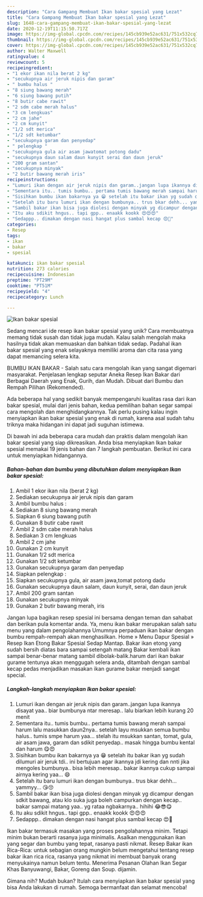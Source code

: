 ```yaml
---
description: "Cara Gampang Membuat Ikan bakar spesial yang Lezat"
title: "Cara Gampang Membuat Ikan bakar spesial yang Lezat"
slug: 1648-cara-gampang-membuat-ikan-bakar-spesial-yang-lezat
date: 2020-12-19T11:15:50.717Z
image: https://img-global.cpcdn.com/recipes/145cb939e52ac631/751x532cq70/ikan-bakar-spesial-foto-resep-utama.jpg
thumbnail: https://img-global.cpcdn.com/recipes/145cb939e52ac631/751x532cq70/ikan-bakar-spesial-foto-resep-utama.jpg
cover: https://img-global.cpcdn.com/recipes/145cb939e52ac631/751x532cq70/ikan-bakar-spesial-foto-resep-utama.jpg
author: Walter Maxwell
ratingvalue: 4
reviewcount: 5
recipeingredient:
- "1 ekor ikan nila berat 2 kg"
- "secukupnya air jeruk nipis dan garam"
- " bumbu halus "
- "8 siung bawang merah"
- "6 siung bawang putih"
- "8 butir cabe rawit"
- "2 sdm cabe merah halus"
- "3 cm lengkuas"
- "2 cm jahe"
- "2 cm kunyit"
- "1/2 sdt merica"
- "1/2 sdt ketumbar"
- "secukupnya garam dan penyedap"
- " pelengkap "
- "secukupnya gula air asam jawatomat potong dadu"
- "secukupnya daun salam daun kunyit serai dan daun jeruk"
- "200 gram santan"
- "secukupnya minyak"
- "2 butir bawang merah iris"
recipeinstructions:
- "Lumuri ikan dengan air jeruk nipis dan garam..jangan lupa ikannya disayat yaa.. biar bumbunya ntar meresap.. lalu biarkan lebih kurang 20 menit"
- "Sementara itu.. tumis bumbu.. pertama tumis bawang merah sampai harum lalu masukkan daun2nya.. setelah layu msukkan semua bumbu halus.. tumis smpe harum yaa... stelah itu msukkan santan, tomat, gula, air asam jawa, garam dan sdikit penyedap.. masak hingga bumbu kental dan harum 😋😍"
- "Sisihkan bumbu ikan bakarnya ya 😁 setelah itu bakar ikan yg sudah dilumuri air jeruk tdi.. ini bertujuan agar ikannya jdi kering dan nnti jika mengoles bumbunya.. bisa lebih meresap.. bakar ikannya cukup sampai airnya kering yaa... 😄"
- "Setelah itu baru lumuri ikan dengan bumbunya.. trus bkar dehh... yammyy... 😘😚"
- "Sambil bakar ikan bisa juga diolesi dengan minyak yg dicampur dengan sdkit bawang, atau klo suka juga boleh campurkan dengan kecap.. bakar sampai matang yaa.. yg rataa ngbakarnya.. hihihi 😂😎😋"
- "Itu aku sdikit hngus.. tapi gpp.. enaakk kookk 😍😍😍"
- "Sedappp.. dimakan dengan nasi hangat plus sambal kecap 😍🙌"
categories:
- Resep
tags:
- ikan
- bakar
- spesial

katakunci: ikan bakar spesial 
nutrition: 273 calories
recipecuisine: Indonesian
preptime: "PT29M"
cooktime: "PT51M"
recipeyield: "4"
recipecategory: Lunch

---
```



![Ikan bakar spesial](https://img-global.cpcdn.com/recipes/145cb939e52ac631/751x532cq70/ikan-bakar-spesial-foto-resep-utama.jpg)

Sedang mencari ide resep ikan bakar spesial yang unik? Cara membuatnya memang tidak susah dan tidak juga mudah. Kalau salah mengolah maka hasilnya tidak akan memuaskan dan bahkan tidak sedap. Padahal ikan bakar spesial yang enak selayaknya memiliki aroma dan cita rasa yang dapat memancing selera kita.

BUMBU IKAN BAKAR - Salah satu cara mengolah ikan yang sangat digemari masyarakat. Penjelasan lengkap seputar Aneka Resep Ikan Bakar dari Berbagai Daerah yang Enak, Gurih, dan Mudah. Dibuat dari Bumbu dan Rempah Pilihan (Rekomended).

Ada beberapa hal yang sedikit banyak mempengaruhi kualitas rasa dari ikan bakar spesial, mulai dari jenis bahan, kedua pemilihan bahan segar sampai cara mengolah dan menghidangkannya. Tak perlu pusing kalau ingin menyiapkan ikan bakar spesial yang enak di rumah, karena asal sudah tahu triknya maka hidangan ini dapat jadi suguhan istimewa.


Di bawah ini ada beberapa cara mudah dan praktis dalam mengolah ikan bakar spesial yang siap dikreasikan. Anda bisa menyiapkan Ikan bakar spesial memakai 19 jenis bahan dan 7 langkah pembuatan. Berikut ini cara untuk menyiapkan hidangannya.

<!--inarticleads1-->

##### Bahan-bahan dan bumbu yang dibutuhkan dalam menyiapkan Ikan bakar spesial:

1. Ambil 1 ekor ikan nila (berat 2 kg)
1. Sediakan secukupnya air jeruk nipis dan garam
1. Ambil  bumbu halus :
1. Sediakan 8 siung bawang merah
1. Siapkan 6 siung bawang putih
1. Gunakan 8 butir cabe rawit
1. Ambil 2 sdm cabe merah halus
1. Sediakan 3 cm lengkuas
1. Ambil 2 cm jahe
1. Gunakan 2 cm kunyit
1. Gunakan 1/2 sdt merica
1. Gunakan 1/2 sdt ketumbar
1. Gunakan secukupnya garam dan penyedap
1. Siapkan  pelengkap :
1. Siapkan secukupnya gula, air asam jawa,tomat potong dadu
1. Gunakan secukupnya daun salam, daun kunyit, serai, dan daun jeruk
1. Ambil 200 gram santan
1. Gunakan secukupnya minyak
1. Gunakan 2 butir bawang merah, iris


Jangan lupa bagikan resep spesial ini bersama dengan teman dan sahabat dan berikan pula komentar anda. Ya, menu ikan bakar merupakan salah satu menu yang dalam pengolahannya Umumnya perpaduan ikan bakar dengan bumbu rempah-rempah akan menghasilkan. Home » Menu Dapur Spesial » Resep Ikan Etong Bakar Spesial Sedap Mantap. Bakar ikan etong yang sudah bersih diatas bara sampai setengah matang Bakar kembali ikan sampai benar-benar matang sambil dibolak-balik.harum dari ikan bakar gurame tentunya akan menggugah selera anda, ditambah dengan sambal kecap pedas menjadikan masakan ikan gurame bakar menjadi sangat special. 

<!--inarticleads2-->

##### Langkah-langkah menyiapkan Ikan bakar spesial:

1. Lumuri ikan dengan air jeruk nipis dan garam..jangan lupa ikannya disayat yaa.. biar bumbunya ntar meresap.. lalu biarkan lebih kurang 20 menit
1. Sementara itu.. tumis bumbu.. pertama tumis bawang merah sampai harum lalu masukkan daun2nya.. setelah layu msukkan semua bumbu halus.. tumis smpe harum yaa... stelah itu msukkan santan, tomat, gula, air asam jawa, garam dan sdikit penyedap.. masak hingga bumbu kental dan harum 😋😍
1. Sisihkan bumbu ikan bakarnya ya 😁 setelah itu bakar ikan yg sudah dilumuri air jeruk tdi.. ini bertujuan agar ikannya jdi kering dan nnti jika mengoles bumbunya.. bisa lebih meresap.. bakar ikannya cukup sampai airnya kering yaa... 😄
1. Setelah itu baru lumuri ikan dengan bumbunya.. trus bkar dehh... yammyy... 😘😚
1. Sambil bakar ikan bisa juga diolesi dengan minyak yg dicampur dengan sdkit bawang, atau klo suka juga boleh campurkan dengan kecap.. bakar sampai matang yaa.. yg rataa ngbakarnya.. hihihi 😂😎😋
1. Itu aku sdikit hngus.. tapi gpp.. enaakk kookk 😍😍😍
1. Sedappp.. dimakan dengan nasi hangat plus sambal kecap 😍🙌


Ikan bakar termasuk masakan yang proses pengolahannya minim. Tetapi minim bukan berarti rasanya juga minimalis. Asalkan menggunakan ikan yang segar dan bumbu yang tepat, rasanya pasti nikmat. Resep Bakar ikan Rica-Rica: untuk sebagian orang mungkin belum mengetahui tentang resep bakar ikan rica rica, rasanya yang nikmat ini membuat banyak orang menyukainya namun belum tentu. Menerima Pesanan Olahan Ikan Segar Khas Banyuwangi, Bakar, Goreng dan Soup. dijamin. 

Gimana nih? Mudah bukan? Itulah cara menyiapkan ikan bakar spesial yang bisa Anda lakukan di rumah. Semoga bermanfaat dan selamat mencoba!

